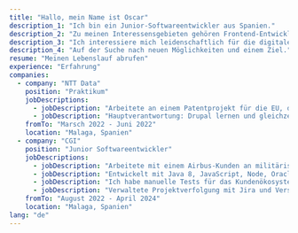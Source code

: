 ```yaml
---
title: "Hallo, mein Name ist Oscar"
description_1: "Ich bin ein Junior-Softwareentwickler aus Spanien."
description_2: "Zu meinen Interessensgebieten gehören Frontend-Entwicklung und JAVA-Lösungen für unterschiedliche Zielsetzungen."
description_3: "Ich interessiere mich leidenschaftlich für die digitale Welt. Ich bin ein einfallsreicher und neugieriger Mensch, der gerne neue Technologien lernt und sich immer weiter in den Sektor vertieft."
description_4: "Auf der Suche nach neuen Möglichkeiten und einem Ziel."
resume: "Meinen Lebenslauf abrufen"
experience: "Erfahrung"
companies:
  - company: "NTT Data"
    position: "Praktikum"
    jobDescriptions:
      - jobDescription: "Arbeitete an einem Patentprojekt für die EU, das mit dem Content-Management-System Drupal erstellt wurde und auf der Sprache PHP läuft."
      - jobDescription: "Hauptverantwortung: Drupal lernen und gleichzeitig neue Funktionen hinzufügen und das Projekt pflegen."
    fromTo: "Marsch 2022 - Juni 2022"
    location: "Malaga, Spanien"
  - company: "CGI"
    position: "Junior Softwareentwickler"
    jobDescriptions:
      - jobDescription: "Arbeitete mit einem Airbus-Kunden an militärischen und zivilen Anwendungen, insbesondere Flysmart."
      - jobDescription: "Entwickelt mit Java 8, JavaScript, Node, Oracle MySQL und Maven."
      - jobDescription: "Ich habe manuelle Tests für das Kundenökosystem durchgeführt."
      - jobDescription: "Verwaltete Projektverfolgung mit Jira und Versionskontrolle mit Git."
    fromTo: "August 2022 - April 2024"
    location: "Malaga, Spanien"
lang: "de"
---
```


